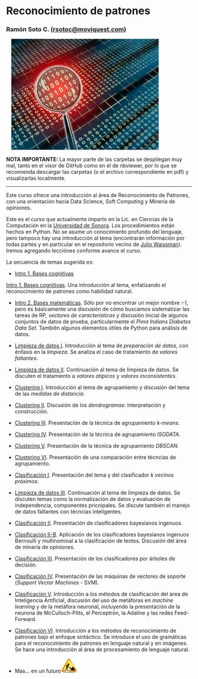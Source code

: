 # Reconocimiento de patrones
### Ramón Soto C. [(rsotoc@moviquest.com)](mailto:rsotoc@moviquest.com/)

![ ](images/blank.png)
![agents](images/binary_data_under_a_magnifying.jpg)

**NOTA IMPORTANTE:** La mayor parte de las carpetas se despliegan muy mal, tanto en el visor de GitHub como en el de nbviewer, por lo que se recomienda descargar las carpetas (o el archivo correspondiente en pdf) y visualizarlas localmente.
<hr style="border-width: 3px;">

Este curso ofrece una introducción al área de Reconocimiento de Patrones, con una orientación hacia Data Science, Soft Computing y Minería de opiniones. 

Este es el curso que actualmente imparto en la Lic. en Ciencias de la Computación en la [Universidad de Sonora](www.uson.mx). Los procedimientos están hechos en Python. No se asume un conocimiento profundo del lenguaje, pero tampoco hay una introducción al tema (encontrarán información por todas partes y en particular en el repositorio vecino de [Julio Waissman](https://github.com/juliowaissman/libretasRdP)).
Iremos agregando lecciónes conforme avance el curso. 

La secuencia de temas sugerida es:

* <a href="https://github.com/rsotoc/pattern-recognition/blob/master/1.1.%20Introducción%20I.pdf" target="_blank">Intro 1. Bases cognitivas</a>



[Intro 1. Bases cognitivas](). Una introducción al tema, enfatizando el reconocimiento de patrones como habilidad natural.
* [Intro 2. Bases matemáticas](https://github.com/rsotoc/pattern-recognition/blob/master/Intro%202.%20Bases%20matemáticas.ipynb). Sólo por no encontrar un mejor nombre :-), pero es básicamente una discusión de cómo buscamos sistematizar las tareas de RP, *vectores de características* y discusión inicial de algunos conjuntos de datos de prueba, particularmente el *Pima Indians Diabetes Data Set*. También algunos elementos útiles de Python para análisis de datos.
* [Limpieza de datos I](https://github.com/rsotoc/pattern-recognition/blob/master/Limpieza%20de%20datos%20I.ipynb). Introducción al tema de *preparación de datos*, con énfasis en la *limpieza*. Se analiza el caso de tratamiento de *valores faltantes*.
* [Limpieza de datos II](https://github.com/rsotoc/pattern-recognition/blob/master/Limpieza%20de%20datos%20II.ipynb). Continuación al tema de limpieza de datos. Se discuten el tratamiento a *valores atípicos* y *valores inconsistentes*.
* [Clustering I](https://github.com/rsotoc/pattern-recognition/blob/master/Clustering%20I.ipynb). Introducción al tema de agrupamiento y discusión del tema de las *medidas de distancia*. 
* [Clustering II](https://github.com/rsotoc/pattern-recognition/blob/master/Clustering%20II.ipynb). Discusión de los *dendrogramas*: interpretación y construcción.
* [Clustering III](https://github.com/rsotoc/pattern-recognition/blob/master/Clustering%20III.ipynb). Presentación de la técnica de agrupamiento *k-means*. 
* [Clustering IV](https://github.com/rsotoc/pattern-recognition/blob/master/Clustering%20IV.ipynb). Presentación de la técnica de agrupamiento *ISODATA*.  
* [Clustering V](https://github.com/rsotoc/pattern-recognition/blob/master/Clustering%20V.ipynb). Presentación de la técnica de agrupamiento *DBSCAN*.  
* [Clustering VI](https://github.com/rsotoc/pattern-recognition/blob/master/Clustering%20VI.ipynb). Presentación de una comparación entre técncias de agrupamiento.
* [Clasificación I](https://github.com/rsotoc/pattern-recognition/blob/master/Clasificaci%C3%B3n%20I.ipynb). Presentación del tema y del clasificador *k vecinos próximos*.
* [Limpieza de datos III](https://github.com/rsotoc/pattern-recognition/blob/master/Limpieza%20de%20datos%20III.ipynb). Continuación al tema de limpieza de datos. Se discuten temas como la normalización de datos y evaluación de independencia, componentes pricnipales. Se discute también el manejo de datos faltantes con técncias inteligentes.
* [Clasificación II](https://github.com/rsotoc/pattern-recognition/blob/master/Clasificaci%C3%B3n%20II.ipynb). Presentación de clasificadores bayesianos ingenuos.
* [Clasificación II-B](https://github.com/rsotoc/pattern-recognition/blob/master/Clasificaci%C3%B3n%20II-B.ipynb). Aplicación de los clasificadores bayesianos ingenuos Bernoulli y multinominal a la clasificación de textos. Discusión del área de minería de opiniones.
* [Clasificación III](https://github.com/rsotoc/pattern-recognition/blob/master/Clasificaci%C3%B3n%20III.ipynb). Presentación de los clasificadores por árboles de decisión.
* [Clasificación IV](https://github.com/rsotoc/pattern-recognition/blob/master/Clasificaci%C3%B3n%20IV.ipynb).  Presentación de las máquinas de vectores de soporte (*Support Vector Machines* - SVM).
* [Clasificación V](https://github.com/rsotoc/pattern-recognition/blob/master/Clasificaci%C3%B3n%20V.ipynb). Introducción a los métodos de clasificación del área de Inteligencia Artificial, discusión del uso de metáforas en *machine learning* y de la metáfora neuronal, incluyendo la presentación de la neurona de McCulloch-Pitts, el Perceptrón, la Adaline y las redes Feed-Forward.
* [Clasificación VI](https://github.com/rsotoc/pattern-recognition/blob/master/Clasificaci%C3%B3n%20VI.ipynb). Introducción a los métodos de reconocimiento de patrones bajo el enfoque sintáctico. Se introduce el uso de gramáticas para el reconocimiento de patrones en lenguaje natural y en imágenes. Se hace una introducción al área de procesamiento de lenguaje natural.

* Mas... en un futuro![ ](images/in_process.jpg)
